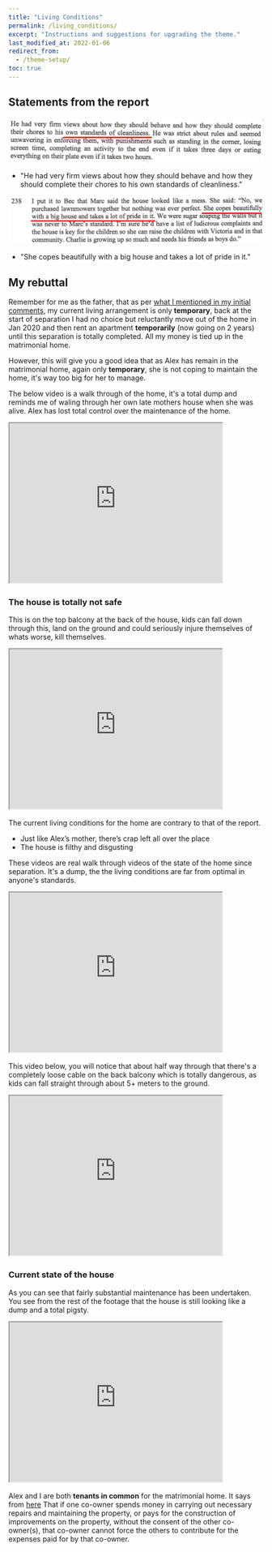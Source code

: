 ```yaml
---
title: "Living Conditions"
permalink: /living_conditions/
excerpt: "Instructions and suggestions for upgrading the theme."
last_modified_at: 2022-01-06
redirect_from:
  - /theme-setup/
toc: true
---
```

## Statements from the report

![](../blobs/livingconditions/Report1.png)

- "He had very firm views about how they should behave and how they should complete their chores to his own standards of cleanliness."

![](../blobs/livingconditions/Report2.png)

- "She copes beautifully with a big house and takes a lot of pride in it."

## My rebuttal

Remember for me as the father, that as per [what I mentioned in my initial comments](/marcseparation/my_initial_comments/#unfairly-judged-based-on-current-time-with-the-kids), my current living arrangement is only **temporary**, back at the start of separation I had no choice but reluctantly move out of the home in Jan 2020 and then rent an apartment **temporarily** (now going on 2 years) until this separation is totally completed. All my money is tied up in the matrimonial home.

However, this will give you a good idea that as Alex has remain in the matrimonial home, again only **temporary**, she is not coping to maintain the home, it's way too big for her to manage.

The below video is a walk through of the home, it's a total dump and reminds me of waling through her own late mothers house when she was alive. Alex has lost total control over the maintenance of the home.

<iframe width="420" height="315"
    src="https://www.youtube.com/embed/gDr0XIgdk7A?playlist=gDr0XIgdk7A&loop=1&Version=3&autoplay=1&mute=1&showinfo=1&rel=0">
</iframe>

### The house is totally not safe

This is on the top balcony at the back of the house, kids can fall down through this, land on the ground and could seriously injure themselves of whats worse, kill themselves. 

<iframe width="420" height="315"
    src="https://www.youtube.com/embed/Pb2Wtx18Zj8?playlist=Pb2Wtx18Zj8&loop=1&start=81&end=89&Version=3&autoplay=1&mute=1&showinfo=1&rel=0">
</iframe>

The current living conditions for the home are contrary to that of the report. 

- Just like Alex’s mother, there’s crap left all over the place
- The house is filthy and disgusting 

These videos are real walk through videos of the state of the home since separation. It's a dump, the the living conditions are far from optimal in anyone's standards.

<iframe width="420" height="315"
    src="https://www.youtube.com/embed/hixvOH7lxVo?playlist=hixvOH7lxVo&loop=1&Version=3&autoplay=1&mute=1&showinfo=1&rel=0">
</iframe>

This video below, you will notice that about half way through that there's a completely loose cable on the back balcony which is totally dangerous, as kids can fall straight through about 5+ meters to the ground. 

<iframe width="420" height="315"
    src="https://www.youtube.com/embed/1oJeG2IlXPQ?playlist=1oJeG2IlXPQ&loop=1&Version=3&autoplay=1&mute=1&showinfo=1&rel=0">
</iframe>

### Current state of the house

As you can see that fairly substantial maintenance has been undertaken. You see from the rest of the footage that the house is still looking like a dump and a total pigsty. 

<iframe width="420" height="315"
    src="https://www.youtube.com/embed/ylQRMTdOcjc?playlist=ylQRMTdOcjc&loop=1&Version=3&autoplay=1&mute=1&showinfo=1&rel=0">
</iframe>

Alex and I are both **tenants in common** for the matrimonial home. It says from [here](https://www.aussielegal.com.au/nsw-property-law-co-ownership-tenants-in-common-joint-tenants) That if one co-owner spends money in carrying out necessary repairs and maintaining the property, or pays for the construction of improvements on the property, without the consent of the other co-owner(s), that co-owner cannot force the others to contribute for the expenses paid for by that co-owner.
